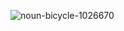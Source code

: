 ![noun-bicycle-1026670](https://github.com/apoorv74/behind_bars/assets/5118689/3ac43519-0a13-405a-a2de-3e19ea8d971e)

